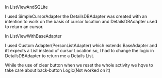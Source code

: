 In ListViewAndSQLite

I used SimpleCursorAdapter the DetailsDBAdapter was created with an intention to work on the basis of cursor location and
DetailsDBAdapter used to return an cursor.

In ListViewWithBaseAdapter

I used Custom Adapter(PersonListAdapter) which extends BaseAdapter and itt expects a List instead of cursor Location so,
I had to change the logic in DetailsDBAdapter to return me a Details List.

While the use of clear button when we reset the whole activity we hqve to take care about back-button Logic(Not worked on it)

